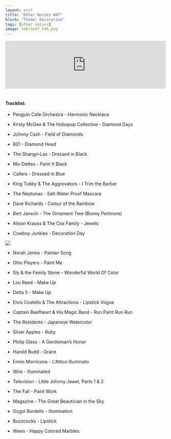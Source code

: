 ```yaml
---
layout: post
title: "Other Noises #47"
blurb: "Theme: Decoration"
tags: [other noises]
image: tmb/on47_tmb.png
---
```


<iframe scrolling="no" id="hearthis_at_track_3559164" width="100%" height="150" src="https://hearthis.at/embed/3559164/transparent_black/?hcolor=&color=&style=2&block_size=2&block_space=1&background=1&waveform=0&cover=0&autoplay=0&css=" frameborder="0" allowtransparency allow="autoplay"><p>Listen to <a href="https://hearthis.at/zerocc/other-noises-47-1819-decoration/" target="_blank">Other Noises #47 (1/8/19) - DECORATION</a> <span>by</span><a href="https://hearthis.at/zerocc/" target="_blank" >Zero</a> <span>on</span> <a href="https://hearthis.at/" target="_blank">hearthis.at</a></p></iframe>
&nbsp;

#### Tracklist:

- Penguin Cafe Orchestra - Harmonic Necklace

- Kirsty McGee & The Hobopop Collective - Diamond Days
- Johnny Cash - Field of Diamonds
- 801 - Diamond Head

- The Shangri‐Las - Dressed in Black
- Mo-Dettes - Paint It Black
- Callers - Dressed in Blue

- King Tubby & The Aggrovators - I Trim the Barber
- The Neptunas - Salt-Water Proof Mascara
- Dave Richards - Colour of the Rainbow

- Bert Jansch - The Ornament Tree (Bonny Portmore)
- Alison Krauss & The Cox Family - Jewels
- Cowboy Junkies - Decoration Day

![](https://lh3.googleusercontent.com/ejLM1xGrdOHfbader_UhgLj9QLgjb6IuQaYlokWHafQ1FYs2PwujJn792ne79ezs3D_cp7VF0Vlx9QEaHOArGdyI0e-RtO-fIh9EXi24Vu7G93OwK6Lv9uYYd-wYT1ac2FR-GzShTI7RGljdWj9MGUjPWmKoZzY5mGWRctutc4SzFP1eXlNPxD87_Tvpj9ieJHvX4HQRT_lebAeSB5qzFRe_oZw_neUSuzxVbllNPmOXqxrWqleXAB95bZunHOor-InUtfqc3UwOlYAAuMwmic1c9JlZmvE2KM0DA5T_Ht3uIsjLU48roJZpbgA4FDPbCfaPCEGVq6YMEWZVQcsePMkNIIVYNv0mPR5CorNGplOqnCBtV66GGpYlCRQw-JNzMTG9CCckCpgg9hS-Ck0Zzk3kK7BIFw01vUvmcKExAP1RJ2ytaJLkcTHNLoGtc4DrZCB7m4butXpOTLiRd-9BT8kjGDwJJ8IwrlrAmyaKNqMHIXAz-OkU1756auFuqRRvtiS0zzOVs1_s-HcNrwTYbIptkWRmyzPcKCsU1xxeG3Q_hKu6wHfPJPGEQW8iscr6jDi_vQpYqI2cL1zjv7IMe_aCJL8rOGqKy3wWahck3TNBIUXBYlqpgt-fpR7awD9YHfo5iQOuOtWV0FcBEPUecG7G=w599-h593-no)

- Norah Jones - Painter Song
- Ohio Players - Paint Me
- Sly & the Family Stone - Wonderful World Of Color

- Lou Reed - Make Up
- Delta 5 - Make Up
- Elvis Costello & The Attractions - Lipstick Vogue

- Captain Beefheart & His Magic Band - Run Paint Run Run
- The Residents - Japanese Watercolor
- Silver Apples - Ruby

- Philip Glass - A Gentleman’s Honor
- Harold Budd - Grace
- Ennio Morricone - L'Attico Illuminato

- Wire - Illuminated
- Television - Little Johnny Jewel, Parts 1 & 2
- The Fall - Paint Work

- Magazine - The Great Beautician in the Sky
- Gogol Bordello - Illumination
- Buzzcocks - Lipstick

- Ween - Happy Colored Marbles
